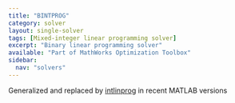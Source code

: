 ```yaml
---
title: "BINTPROG"
category: solver
layout: single-solver
tags: [Mixed-integer linear programming solver]
excerpt: "Binary linear programming solver"
available: "Part of MathWorks Optimization Toolbox"
sidebar:
  nav: "solvers"
---
```


Generalized and replaced by [intlinprog](/solver/intlinprog) in recent MATLAB versions
